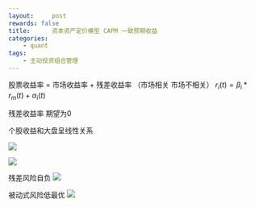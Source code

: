 ```yaml
---
layout:     post
rewards: false
title:      资本资产定价模型 CAPM 一致预期收益
categories:
    - quant
tags:
    - 主动投资组合管理
---
```


股票收益率 = 市场收益率 + 残差收益率 （市场相关 市场不相关）
$r_{i}\left ( t \right )= \beta_{i}\ast r_{m}\left ( t \right ) + \alpha_{i}\left ( t \right )$

残差收益率 期望为0

个股收益和大盘呈线性关系

![](https://cdn.jsdelivr.net/gh/631068264/img/0069RVTdgy1fv9hktd6xqj314m0qydhe.jpg)

![](https://cdn.jsdelivr.net/gh/631068264/img/0069RVTdgy1fv9hlb1zm7j31kw0swtbs.jpg)

残差风险自负
![](https://cdn.jsdelivr.net/gh/631068264/img/0069RVTdgy1fv9hllwwtlj31kw08mwft.jpg)

被动式风险低最优
![](https://cdn.jsdelivr.net/gh/631068264/img/0069RVTdgy1fv9hlppk6fj311208kt93.jpg)




